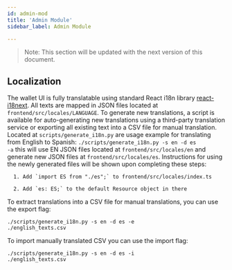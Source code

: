 ```yaml
---
id: admin-mod
title: 'Admin Module'
sidebar_label: Admin Module

---
```


> 
> Note: This section will be updated with the next version of this document. 
>



## Localization

The wallet UI is fully translatable using standard React i18n library [react-i18next](https://react.i18next.com/). All texts are mapped in JSON files located at <code>frontend/src/locales/LANGUAGE</code>. To generate new translations, a script is available for auto-generating new translations using a third-party translation service or exporting all existing text into a CSV file for manual translation. Located at <code>scripts/generate_i18n.py</code> are usage example for translating from English to Spanish: <code>./scripts/generate_i18n.py -s en -d es -a</code> this will use EN JSON files located at <code>frontend/src/locales/en</code> and generate new JSON files at <code>frontend/src/locales/es</code>. Instructions for using the newly generated files will be shown upon completing these steps:

      1. Add `import ES from "./es";` to frontend/src/locales/index.ts

      2. Add `es: ES;` to the default Resource object in there

To extract translations into a CSV file for manual translations, you can use the export flag:

<code>./scripts/generate_i18n.py -s en -d es -e ./english_texts.csv</code>

To import manually translated CSV you can use the import flag:

<code>./scripts/generate_i18n.py -s en -d es -i ./english_texts.csv</code>
